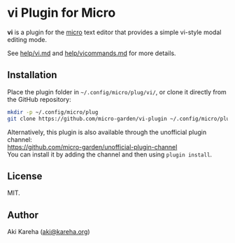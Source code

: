 # vi Plugin for Micro

**vi** is a plugin for the
[micro](https://micro-editor.github.io/) text editor that provides a simple
vi-style modal editing mode.

See [help/vi.md](help/vi.md) and [help/vicommands.md](help/vicommands.md) for
more details.

## Installation

Place the plugin folder in `~/.config/micro/plug/vi/`, or clone it directly
from the GitHub repository:

```sh
mkdir -p ~/.config/micro/plug
git clone https://github.com/micro-garden/vi-plugin ~/.config/micro/plug/vi
```

Alternatively, this plugin is also available through the unofficial plugin
channel:  
https://github.com/micro-garden/unofficial-plugin-channel  
You can install it by adding the channel and then using `plugin install`.

## License

MIT.

## Author

Aki Kareha (aki@kareha.org)
